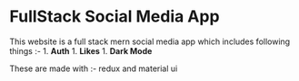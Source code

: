 <h1>FullStack Social Media App</h1>
<p> This website is a full stack mern social media app which includes following things :- 
1. <b> Auth</b>
1. <b> Likes</b>
1. <b> Dark Mode</b>

<br>

These are made with :- redux and material ui

 </p>